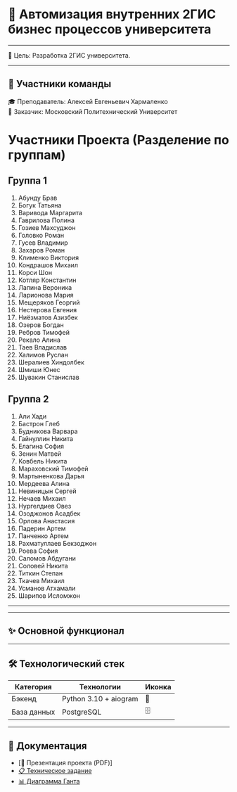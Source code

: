 <p align="center">
  <h1>📒 Автомизация внутренних 2ГИС бизнес процессов университета</h1>
</p>

---

🎯 Цель: Разработка 2ГИС университета.

---

## 👥 Участники команды

🎓 Преподаватель: Алексей Евгеньевич Хармаленко  
🏢 Заказчик: Московский Политехнический Университет
# Участники Проекта (Разделение по группам)

## Группа 1

1.  Абунду Брав
2.  Богук Татьяна
3.  Варивода Маргарита
4.  Гаврилова Полина
5.  Гозиев Махсуджон
6.  Головко Роман
7.  Гусев Владимир
8.  Захаров Роман
9.  Клименко Виктория
10. Кондрашов Михаил
11. Корси Шон
12. Котляр Константин
13. Лапина Вероника
14. Ларионова Мария
15. Мещеряков Георгий
16. Нестерова Евгения
17. Ниёзматов Азизбек
18. Озеров Богдан
19. Ребров Тимофей
20. Рекало Алина
21. Таев Владислав
22. Халимов Руслан
23. Шералиев Хиндолбек
24. Шмиши Юнес
25. Шувакин Станислав

## Группа 2

1.  Али Хади
2.  Бастрон Глеб
3.  Будникова Варвара
4.  Гайнуллин Никита
5.  Елагина София
6.  Зенин Матвей
7.  Ковбель Никита
8.  Мараховский Тимофей
9.  Мартыненкова Дарья
10. Мердеева Алина
11. Невиницын Сергей
12. Нечаев Михаил
13. Нургелдиев Овез
14. Озоджонов Асадбек
15. Орлова Анастасия
16. Падерин Артем
17. Панченко Артем
18. Рахматуллаев Бекзоджон
19. Роева София
20. Саломов Абдугани
21. Соловей Никита
22. Титкин Степан
23. Ткачев Михаил
24. Усманов Атхамали
25. Шарипов Исломжон

---

---

## ✨ Основной функционал

---

## 🛠 Технологический стек
| Категория      | Технологии                          | Иконка |
|----------------|-------------------------------------|--------|
| Бэкенд         | Python 3.10 + aiogram               | 🐍     |
| База данных    | PostgreSQL                          | 🗄      |

---



## 📂 Документация

- [📄 Презентация проекта (PDF)]
- [📋 Техническое задание](specification.docx)
- [📊 Диаграмма Ганта](gantt_chart.pdf)
<p align="center">
